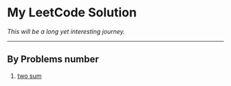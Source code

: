 # My LeetCode Solution
_This will be a long yet interesting journey._

----
By Problems number
----
1. [two sum](https://github.com/carsonxie/LeetCode-stuff/blob/master/notes/1_twosum.md)

